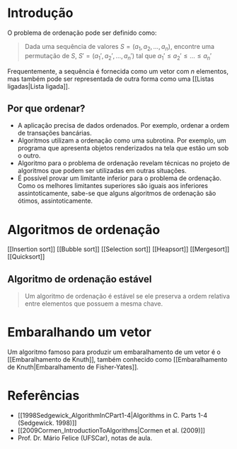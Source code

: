 # Introdução

O problema de ordenação pode ser definido como:

> Dada uma sequência de valores $S = (a_1, a_2, \ldots, a_n)$, encontre uma permutação de $S$, $S' = (a_1', a_2', \ldots, a_n')$ tal que $a_1' \leq a_2' \leq \ldots \leq a_n'$

Frequentemente, a sequência é fornecida como um vetor com $n$ elementos, mas também pode ser representada de outra forma como uma [[Listas ligadas|Lista ligada]].

## Por que ordenar?

- A aplicação precisa de dados ordenados. Por exemplo, ordenar a ordem de transações bancárias.
- Algoritmos utilizam a ordenação como uma subrotina. Por exemplo, um programa que apresenta objetos renderizados na tela que estão um sob o outro. 
- Algoritmo para o problema de ordenação revelam técnicas no projeto de algoritmos que podem ser utilizadas em outras situações.
- É possível provar um limitante inferior para o problema de ordenação. Como os melhores limitantes superiores são iguais aos inferiores assintoticamente, sabe-se que alguns algoritmos de ordenação são ótimos, assintoticamente.

# Algoritmos de ordenação

[[Insertion sort]]
[[Bubble sort]]
[[Selection sort]]
[[Heapsort]]
[[Mergesort]]
[[Quicksort]]

## Algoritmo de ordenação estável

> Um algoritmo de ordenação é estável se ele preserva a ordem relativa entre elementos que possuem a mesma chave. 

# Embaralhando um vetor
Um algoritmo famoso para produzir um embaralhamento de um vetor é o [[Embaralhamento de Knuth]], também conhecido como [[Embaralhamento de Knuth|Embaralhamento de Fisher-Yates]].

# Referências
- [[1998Sedgewick_AlgorithmInCPart1-4|Algorithms in C. Parts 1-4 (Sedgewick. 1998)]]
- [[2009Cormen_IntroductionToAlgorithms|Cormen et al. (2009)]]
- Prof. Dr. Mário Felice (UFSCar), notas de aula.